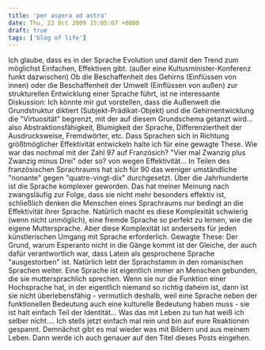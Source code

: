 ```yaml
---
title: 'per aspera ad astra'
date: Thu, 22 Oct 2009 15:05:07 +0000
draft: true
tags: ['blog of life']
---
```


Ich glaube, dass es in der Sprache Evolution und damit den Trend zum möglichst Einfachen, Effektiven gibt. (außer eine Kultusminister-Konferenz funkt dazwischen) Ob die Beschaffenheit des Gehirns (Einflüssen von innen) oder die Beschaffenheit der Umwelt (Einflüssen von außen) zur strukturellen Entwicklung einer Sprache führt, ist ne interessante Diskussion: Ich könnte mir gut vorstellen, dass die Außenwelt die Grundstruktur diktiert (Subjekt-Prädikat-Objekt) und die Gehirnentwicklung die "Virtuosität" begrenzt, mit der auf diesem Grundschema getanzt wird... also Abstraktionsfähigkeit, Blumigkeit der Sprache, Differenziertheit der Ausdrucksweise, Fremdwörter, etc. Dass Sprachen sich in Richtung größtmöglicher Effektivität entwickeln halte ich für eine gewagte These. Wie war das nochmal mit der Zahl 97 auf Französich? "Vier mal Zwanzig plus Zwanzig minus Drei" oder so? von wegen Effektivität... In Teilen des französischen Sprachraums hat sich für 90 das weniger umständliche "nonante" gegen "quatre-vingt-dix" durchgesetzt. Über die Jahrhunderte ist die Sprache komplexer geworden. Das hat meiner Meinung nach zwangsläufig zur Folge, dass sie nicht mehr besonders effektiv ist, schließlich denken die Menschen eines Sprachraums nur bedingt an die Effektivität ihrer Sprache. Natürlich macht es diese Komplexität schwierig (wenn nicht unmöglich), eine fremde Sprache so perfekt zu lernen, wie die eigene Muttersprache. Aber diese Komplexität ist anderseits für jeden künstlerischen Umgang mit Sprache erforderlich. Gewagte These: Der Grund, warum Esperanto nicht in die Gänge kommt ist der Gleiche, der auch dafür verantwortlich war, dass Latein als gesprochene Sprache "ausgestorben" ist. Natürlich lebt der Sprachstamm in den romanischen Sprachen weiter. Eine Sprache ist eigentlich immer an Menschen gebunden, die sie muttersprachlich sprechen. Wenn sie nur die Funktion einer Hochsprache hat, in der eigentlich niemand so richtig daheim ist, dann ist sie nicht überlebensfähig - vermutlich deshalb, weil eine Sprache neben der funktionellen Bedeutung auch eine kulturelle Bedeutung haben muss - sie ist halt einfach Teil der Identität... Was das mit Leben zu tun hat weiß ich selber nicht.... Ich stells jetzt einfach mal rein und bin auf eure Reaktionen gespannt. Demnächst gibt es mal wieder was mit Bildern und aus meinem Leben. Dann werde ich auch genauer auf den Titel dieses Posts eingehen.